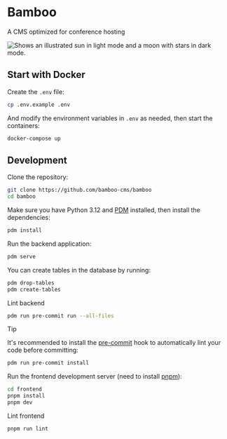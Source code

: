 # Bamboo

A CMS optimized for conference hosting

<picture>
  <source media="(prefers-color-scheme: dark)" srcset="https://github.com/bamboo-cms/bamboo/assets/16336606/7f276425-e39b-4c52-95ba-c226fa6dd156">
  <source media="(prefers-color-scheme: light)" srcset="https://github.com/bamboo-cms/bamboo/assets/16336606/363b9bb0-8b39-496a-9d83-ba76247a80f7">
  <img alt="Shows an illustrated sun in light mode and a moon with stars in dark mode." src="https://github.com/bamboo-cms/bamboo/assets/16336606/363b9bb0-8b39-496a-9d83-ba76247a80f7">
</picture>

## Start with Docker

Create the `.env` file:

```bash
cp .env.example .env
```

And modify the environment variables in `.env` as needed, then start the containers:

```bash
docker-compose up
```

## Development

Clone the repository:

```bash
git clone https://github.com/bamboo-cms/bamboo
cd bamboo
```

Make sure you have Python 3.12 and [PDM](https://pdm-project.org/) installed, then install the dependencies:

```bash
pdm install
```

Run the backend application:

```bash
pdm serve
```

You can create tables in the database by running:

```bash
pdm drop-tables
pdm create-tables
```

Lint backend

```bash
pdm run pre-commit run --all-files
```

> [!TIP]
> It's recommended to install the [pre-commit](https://pre-commit.com/) hook to automatically lint your code before committing:
> ```bash
> pdm run pre-commit install
> ```

Run the frontend development server (need to install [pnpm](https://pnpm.io/)):

```bash
cd frontend
pnpm install
pnpm dev
```

Lint frontend

```bash
pnpm run lint
```
